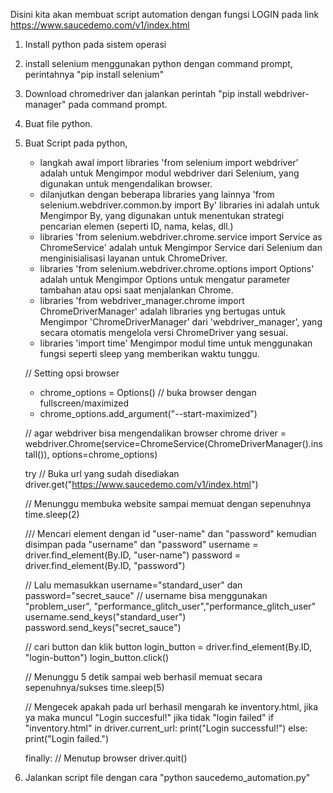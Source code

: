 Disini kita akan membuat script automation dengan fungsi LOGIN pada link https://www.saucedemo.com/v1/index.html

1. Install python pada sistem operasi
2. install selenium menggunakan python dengan command prompt, perintahnya "pip install selenium"
3. Download chromedriver dan jalankan perintah "pip install webdriver-manager" pada command prompt.
4. Buat file python.
5. Buat Script pada python,
   -  langkah awal import libraries 'from selenium import webdriver' adalah untuk Mengimpor modul webdriver dari Selenium, yang digunakan untuk mengendalikan browser.
   -  dilanjutkan dengan beberapa libraries yang lainnya 'from selenium.webdriver.common.by import By' libraries ini adalah untuk Mengimpor By, yang digunakan untuk menentukan strategi pencarian elemen (seperti ID, nama, kelas, dll.)
   -  libraries 'from selenium.webdriver.chrome.service import Service as ChromeService' adalah untuk Mengimpor Service dari Selenium dan menginisialisasi layanan untuk ChromeDriver.
   -  libraries 'from selenium.webdriver.chrome.options import Options' adalah untuk Mengimpor Options untuk mengatur parameter tambahan atau opsi saat menjalankan Chrome.
   -  libraries 'from webdriver_manager.chrome import ChromeDriverManager' adalah libraries yng bertugas untuk Mengimpor 'ChromeDriverManager' dari 'webdriver_manager', yang secara otomatis mengelola versi ChromeDriver yang sesuai.
   -  libraries 'import time' Mengimpor modul time untuk menggunakan fungsi seperti sleep yang memberikan waktu tunggu.

   // Setting opsi browser
      - chrome_options = Options()
   // buka browser dengan fullscreen/maximized
      - chrome_options.add_argument("--start-maximized")  
      
    // agar webdriver bisa mengendalikan browser chrome
    driver = webdriver.Chrome(service=ChromeService(ChromeDriverManager().install()), options=chrome_options)
      
      try
    // Buka url yang sudah disediakan
    driver.get("https://www.saucedemo.com/v1/index.html")

    // Menunggu membuka website sampai memuat dengan sepenuhnya
    time.sleep(2)

    /// Mencari element dengan id "user-name" dan "password" kemudian disimpan pada "username" dan "password"
    username = driver.find_element(By.ID, "user-name")
    password = driver.find_element(By.ID, "password")

    // Lalu memasukkan username="standard_user" dan password="secret_sauce"
    // username bisa menggunakan "problem_user", "performance_glitch_user","performance_glitch_user"
   username.send_keys("standard_user")
   password.send_keys("secret_sauce")

    // cari button dan klik button
    login_button = driver.find_element(By.ID, "login-button")
   login_button.click()

    // Menunggu 5 detik sampai web berhasil memuat secara sepenuhnya/sukses
   time.sleep(5)

    // Mengecek apakah pada url berhasil mengarah ke inventory.html, jika ya maka muncul "Login succesful!" jika tidak "login failed"
   if "inventory.html" in driver.current_url:
        print("Login successful!")
    else:
        print("Login failed.")

   finally:
    // Menutup browser
    driver.quit()



7.  Jalankan script file dengan cara "python saucedemo_automation.py"
